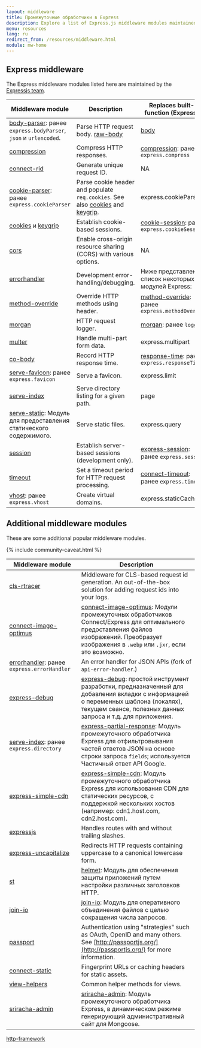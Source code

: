 ```yaml
---
layout: middleware
title: Промежуточные обработчики в Express
description: Explore a list of Express.js middleware modules maintained by the Express team and the community, including built-in middleware and popular third-party modules.
menu: resources
lang: ru
redirect_from: /resources/middleware.html
module: mw-home
---
```


## Express middleware

The Express middleware modules listed here are maintained by the
[Expressjs team](https://github.com/orgs/expressjs/people).

| Middleware module                                                                                                                              | Description                                                                                                                                                                       | Replaces built-in function (Express 3)                                                       |
| ---------------------------------------------------------------------------------------------------------------------------------------------- | --------------------------------------------------------------------------------------------------------------------------------------------------------------------------------- | --------------------------------------------------------------------------------------------------------------- |
| [body-parser](https://github.com/expressjs/body-parser): ранее `express.bodyParser`, `json` и `urlencoded`.    | Parse HTTP request body. [raw-body](https://github.com/stream-utils/raw-body)                                                                                     | [body](https://github.com/raynos/body)                                                                          |
| [compression](/resources/middleware/compression.html)                                                                                          | Compress HTTP responses.                                                                                                                                          | [compression](https://github.com/expressjs/compression):  ранее `express.compress`              |
| [connect-rid](/resources/middleware/connect-rid.html)                                                                                          | Generate unique request ID.                                                                                                                                       | NA                                                                                                              |
| [cookie-parser](https://github.com/expressjs/cookie-parser): ранее `express.cookieParser`                                      | Parse cookie header and populate `req.cookies`. See also [cookies](https://github.com/jed/cookies) and [keygrip](https://github.com/jed/keygrip). | express.cookieParser                                                                            |
| [cookies](https://github.com/jed/cookies) и [keygrip](https://github.com/jed/keygrip)                                                          | Establish cookie-based sessions.                                                                                                                                  | [cookie-session](https://github.com/expressjs/cookie-session): ранее `express.cookieSession`    |
| [cors](/resources/middleware/cors.html)                                                                                                        | Enable cross-origin resource sharing (CORS) with various options.                                                                              | NA                                                                                                              |
| [errorhandler](/resources/middleware/errorhandler.html)                                                                                        | Development error-handling/debugging.                                                                                                                             | Ниже представлен список некоторых модулей Express:                                              |
| [method-override](/resources/middleware/method-override.html)                                                                                  | Override HTTP methods using header.                                                                                                                               | [method-override](https://github.com/expressjs/method-override): ранее `express.methodOverride` |
| [morgan](/resources/middleware/morgan.html)                                                                                                    | HTTP request logger.                                                                                                                                              | [morgan](https://github.com/expressjs/morgan): ранее `logger`                                   |
| [multer](https://github.com/expressjs/multer)                                                                                                  | Handle multi-part form data.                                                                                                                                      | express.multipart                                                                               |
| [co-body](https://github.com/visionmedia/co-body)                                                                                              | Record HTTP response time.                                                                                                                                        | [response-time](https://github.com/expressjs/response-time): ранее `express.responseTime`       |
| [serve-favicon](https://github.com/expressjs/serve-favicon): ранее `express.favicon`                                           | Serve a favicon.                                                                                                                                                  | express.limit                                                                                   |
| [serve-index](/resources/middleware/serve-index.html)                                                                                          | Serve directory listing for a given path.                                                                                                                         | page                                                                                                            |
| [serve-static](https://github.com/expressjs/serve-static): Модуль для предоставления статического содержимого. | Serve static files.                                                                                                                                               | express.query                                                                                   |
| [session](/resources/middleware/session.html)                                                                                                  | Establish server-based sessions (development only).                                                                                            | [express-session](https://github.com/expressjs/session): ранее `express.session`                |
| [timeout](/resources/middleware/timeout.html)                                                                                                  | Set a timeout period for HTTP request processing.                                                                                                                 | [connect-timeout](https://github.com/expressjs/timeout): ранее `express.timeout`                |
| [vhost](https://github.com/expressjs/vhost): ранее `express.vhost`                                                             | Create virtual domains.                                                                                                                                           | express.staticCache                                                                             |

## Additional middleware modules

These are some additional popular middleware modules.

{% include community-caveat.html %}

| Middleware&nbsp;module                                                              | Description                                                                                                                                                                                                                                                                                                                                                                    |
| ------------------------------------------------------------------------------------------------------- | ------------------------------------------------------------------------------------------------------------------------------------------------------------------------------------------------------------------------------------------------------------------------------------------------------------------------------------------------------------------------------ |
| [cls-rtracer](https://github.com/puzpuzpuz/cls-rtracer)                                                 | Middleware for CLS-based request id generation. An out-of-the-box solution for adding request ids into your logs.                                                                                                                                                                                                                              |
| [connect-image-optimus](https://github.com/msemenistyi/connect-image-optimus)                           | [connect-image-optimus](https://github.com/msemenistyi/connect-image-optimus): Модули промежуточных обработчиков Connect/Express для оптимального предоставления файлов изображений. Преобразует изображения в `.webp` или  `.jxr`, если это возможно.                                                                         |
| [errorhandler](https://github.com/expressjs/errorhandler): ранее `express.errorHandler` | An error handler for JSON APIs (fork of `api-error-handler`.)                                                                                                                                                                                                                                                                               |
| [express-debug](https://github.com/devoidfury/express-debug)                                            | [express-debug](https://github.com/devoidfury/express-debug): простой инструмент разработки, предназначенный для добавления вкладки с информацией о переменных шаблона (локалях), текущем сеансе, полезных данных запроса и т.д. для приложения.                                            |
| [serve-index](https://github.com/expressjs/serve-index): ранее `express.directory`      | [express-partial-response](https://github.com/nemtsov/express-partial-response): Модуль промежуточного обработчика Express для отфильтровывания частей ответов JSON на основе строки запроса `fields`; используется Частичный ответ API Google.                                                                                                |
| [express-simple-cdn](https://github.com/jamiesteven/express-simple-cdn)                                 | [express-simple-cdn](https://github.com/jamiesteven/express-simple-cdn): Модуль промежуточного обработчика Express для использования CDN для статических ресурсов, с поддержкой нескольких хостов (например: cdn1.host.com, cdn2.host.com). |
| [expressjs](https://github.com/expressjs)                                                               | Handles routes with and without trailing slashes.                                                                                                                                                                                                                                                                                                              |
| [express-uncapitalize](https://github.com/jamiesteven/express-uncapitalize)                             | Redirects HTTP requests containing uppercase to a canonical lowercase form.                                                                                                                                                                                                                                                                                    |
| [st](https://github.com/isaacs/st)                                                                      | [helmet](https://github.com/helmetjs/helmet): Модуль для обеспечения защиты приложений путем настройки различных заголовков HTTP.                                                                                                                                                                                                              |
| [join-io](https://github.com/coderaiser/join-io)                                                        | [join-io](https://github.com/coderaiser/join-io "join-io"): Модуль для оперативного объединения файлов с целью сокращения числа запросов.                                                                                                                                                                                                      |
| [passport](https://github.com/jaredhanson/passport)                                                     | Authentication using "strategies" such as OAuth, OpenID and many others.  See [http://passportjs.org/](http://passportjs.org/) for more information.                                                                                                                                                           |
| [connect-static](https://github.com/andrewrk/connect-static)                                            | Fingerprint URLs or caching headers for static assets.                                                                                                                                                                                                                                                                                                         |
| [view-helpers](https://github.com/madhums/node-view-helpers)                                            | Common helper methods for views.                                                                                                                                                                                                                                                                                                                               |
| [sriracha-admin](https://github.com/hdngr/siracha)                                                      | [sriracha-admin](https://github.com/hdngr/siracha): Модуль промежуточного обработчика Express, в динамическом режиме генерирующий административный сайт для Mongoose.                                                                                                                                                                          |

[http-framework](https://github.com/Raynos/http-framework/wiki/Modules)
